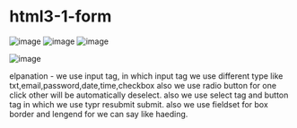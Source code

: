 # html3-1-form
![image](https://github.com/SaurabhShrikhande/html3-1-form/assets/142402502/2ce8a9df-9633-4b41-b872-082d5c85d4ab)
![image](https://github.com/SaurabhShrikhande/html3-1-form/assets/142402502/de084f4b-daa6-42f4-b104-6cbe982c4ba0)
![image](https://github.com/SaurabhShrikhande/html3-1-form/assets/142402502/8f7d4283-e320-4ea2-bfdc-5cf1d41d365a)

![image](https://github.com/SaurabhShrikhande/html3-1-form/assets/142402502/b3e5f753-f902-4102-93dc-0d5641d159d1)



elpanation - 
we use input tag, in which input tag we use different type like txt,email,password,date,time,checkbox also we use radio button for one click other will be automatically deselect.
also we use select tag and button tag in which we use typr resubmit submit. also we use fieldset for box border and lengend for we can say like haeding.
